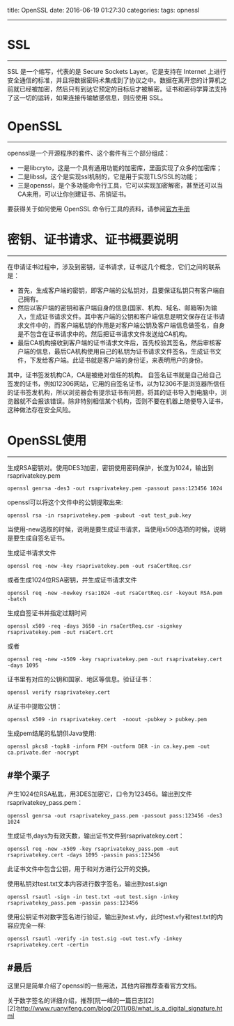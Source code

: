 title: OpenSSL
date: 2016-06-19 01:27:30
categories: 
tags: opnessl

---

# SSL
----------
SSL 是一个缩写，代表的是 Secure Sockets Layer。它是支持在 Internet 上进行安全通信的标准，并且将数据密码术集成到了协议之中。数据在离开您的计算机之前就已经被加密，然后只有到达它预定的目标后才被解密。证书和密码学算法支持了这一切的运转，如果连接传输敏感信息，则应使用 SSL。

# OpenSSL
----------
openssl是一个开源程序的套件、这个套件有三个部分组成：

- 一是libcryto，这是一个具有通用功能的加密库，里面实现了众多的加密库；
- 二是libssl，这个是实现ssl机制的，它是用于实现TLS/SSL的功能；
- 三是openssl，是个多功能命令行工具，它可以实现加密解密，甚至还可以当CA来用，可以让你创建证书、吊销证书。

要获得关于如何使用 OpenSSL 命令行工具的资料，请参阅[官方手册][1]


  [1]: https://www.openssl.org/docs/manmaster/apps/openssl.html
  
# 密钥、证书请求、证书概要说明
----------

在申请证书过程中，涉及到密钥，证书请求，证书这几个概念，它们之间的联系是：

-  首先，生成客户端的密钥，即客户端的公私钥对，且要保证私钥只有客户端自己拥有。
-  然后以客户端的密钥和客户端自身的信息(国家、机构、域名、邮箱等)为输入，生成证书请求文件。其中客户端的公钥和客户端信息是明文保存在证书请求文件中的，而客户端私钥的作用是对客户端公钥及客户端信息做签名，自身是不包含在证书请求中的。然后把证书请求文件发送给CA机构。
-  最后CA机构接收到客户端的证书请求文件后，首先校验其签名，然后审核客户端的信息，最后CA机构使用自己的私钥为证书请求文件签名，生成证书文件，下发给客户端。此证书就是客户端的身份证，来表明用户的身份。

其中，证书签发机构CA，CA是被绝对信任的机构。
自签名证书就是自己给自己签发的证书，例如12306网站，它用的自签名证书，以为12306不是浏览器所信任的证书签发机构，所以浏览器会有提示证书有问题，将其的证书导入到电脑中，浏览器就不会报该错误。除非特别相信某个机构，否则不要在机器上随便导入证书，这种做法存在安全风险。


# OpenSSL使用
---------

生成RSA密钥对。使用DES3加密，密钥使用密码保护，长度为1024，输出到rsaprivatekey.pem

``` 
openssl genrsa -des3 -out rsaprivatekey.pem -passout pass:123456 1024

```
openssl可以将这个文件中的公钥提取出来:

```
openssl rsa -in rsaprivatekey.pem -pubout -out test_pub.key

```

当使用-new选取的时候，说明是要生成证书请求，当使用x509选项的时候，说明是要生成自签名证书。

生成证书请求文件

```
openssl req -new -key rsaprivatekey.pem -out rsaCertReq.csr

```
或者生成1024位RSA密钥，并生成证书请求文件

```
openssl req -new -newkey rsa:1024 -out rsaCertReq.csr -keyout RSA.pem -batch
```

生成自签证书并指定过期时间

```
openssl x509 -req -days 3650 -in rsaCertReq.csr -signkey rsaprivatekey.pem -out rsaCert.crt
```
或者

```
openssl req -new -x509 -key rsaprivatekey.pem -out rsaprivatekey.cert -days 1095
```
证书里有对应的公钥和国家、地区等信息。验证证书：

```
openssl verify rsaprivatekey.cert
```

从证书中提取公钥：

```
openssl x509 -in rsaprivatekey.cert  -noout -pubkey > pubkey.pem
```

生成pem结尾的私钥供Java使用:

```
openssl pkcs8 -topk8 -inform PEM -outform DER -in ca.key.pem -out ca.private.der -nocrypt
```

#举个栗子
---------

产生1024位RSA私匙，用3DES加密它，口令为123456。输出到文件rsaprivatekey_pass.pem：

```
openssl genrsa -out rsaprivatekey_pass.pem -passout pass:123456 -des3 1024
```

生成证书,days为有效天数，输出证书文件到rsaprivatekey.cert：

```
openssl req -new -x509 -key rsaprivatekey_pass.pem -out rsaprivatekey.cert -days 1095 -passin pass:123456
```
此证书文件中包含公钥，用于和对方进行公开的交换。

使用私钥对test.txt文本内容进行数字签名，输出到test.sign

```
openssl rsautl -sign -in test.txt -out test.sign -inkey rsaprivatekey_pass.pem -passin pass:123456
```
使用公钥证书对数字签名进行验证，输出到test.vfy，此时test.vfy和test.txt的内容应完全一样:

```
openssl rsautl -verify -in test.sig -out test.vfy -inkey rsaprivatekey.cert -certin

```

#最后
------
这里只是简单介绍了openssl的一些用法，其他内容推荐查看官方文档。

关于数字签名的详细介绍，推荐[阮一峰的一篇日志][2]
[2]:http://www.ruanyifeng.com/blog/2011/08/what_is_a_digital_signature.html